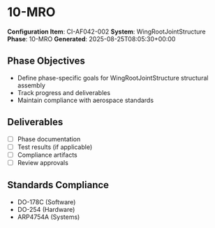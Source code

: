 # 10-MRO

**Configuration Item**: CI-AF042-002
**System**: WingRootJointStructure
**Phase**: 10-MRO
**Generated**: 2025-08-25T08:05:30+00:00

## Phase Objectives
- Define phase-specific goals for WingRootJointStructure structural assembly
- Track progress and deliverables
- Maintain compliance with aerospace standards

## Deliverables
- [ ] Phase documentation
- [ ] Test results (if applicable)
- [ ] Compliance artifacts
- [ ] Review approvals

## Standards Compliance
- DO-178C (Software)
- DO-254 (Hardware)
- ARP4754A (Systems)

